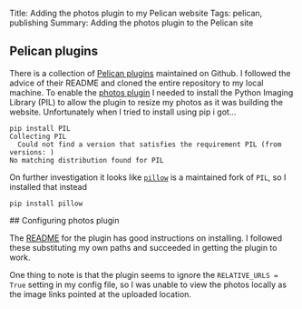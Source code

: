 Title: Adding the photos plugin to my Pelican website
Tags: pelican, publishing
Summary: Adding the photos plugin to the Pelican site

## Pelican plugins

There is a collection of [Pelican plugins](https://github.com/getpelican/pelican-plugins) maintained on Github.  I followed the advice of their README and cloned the entire repository to my local machine.  To enable the [photos plugin](https://github.com/getpelican/pelican-plugins/tree/master/photos) I needed to install the Python Imaging Library (PIL) to allow the plugin to resize my photos as it was building the website.  Unfortunately when I tried to install using pip i got...

``` shell
pip install PIL
Collecting PIL
  Could not find a version that satisfies the requirement PIL (from versions: )
No matching distribution found for PIL
```

On further investigation it looks like [`pillow`](https://pillow.readthedocs.org/en/3.1.x/) is a maintained fork of `PIL`, so I installed that instead

``` shell
pip install pillow
```

## Configuring photos plugin

The [README](https://github.com/getpelican/pelican-plugins/tree/master/photos) for the plugin has good instructions on installing.  I followed these substituting my own paths and succeeded in getting the plugin to work.

One thing to note is that the plugin seems to ignore the `RELATIVE_URLS = True` setting in my config file, so I was unable to view the photos locally as the image links pointed at the uploaded location.
